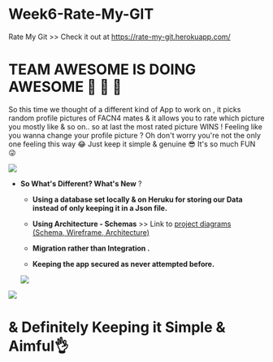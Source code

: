 # Week6-Rate-My-GIT

Rate My Git >> Check it out at https://rate-my-git.herokuapp.com/ 

# **TEAM AWESOME IS DOING AWESOME** 🙈 🙉 🙊 
                           
So this time we thought of a different kind of App to work on , it picks random profile pictures of FACN4 mates & it allows you to rate which picture you mostly like & so on.. so at last the most rated picture WINS !
Feeling like you wanna change your profile picture ? Oh don't worry you're not the only one feeling this way 😂
Just keep it simple & genuine 😎
It's so much FUN 😜

![](https://i.imgur.com/lyoT6vu.jpg)





* **So What's Different? What's New** ?

  * **Using a database set locally & on Heruku for storing our Data instead of only keeping it in a Json file.**
 
  * **Using Architecture - Schemas** >> Link to [project diagrams (Schema, Wireframe, Architecture)](https://www.lucidchart.com/invitations/accept/d92c2a07-f5b9-4232-beca-98c1db56c5e9)

  * **Migration rather than Integration .**
 
  * **Keeping the app secured as never attempted before.**
   
   
  ![](https://i.imgur.com/WPtYQoc.png)
 
 
 
 ![](https://i.imgur.com/VlcbQDA.png)





                                  
   # & Definitely Keeping it Simple & Aimful👌
  
  
